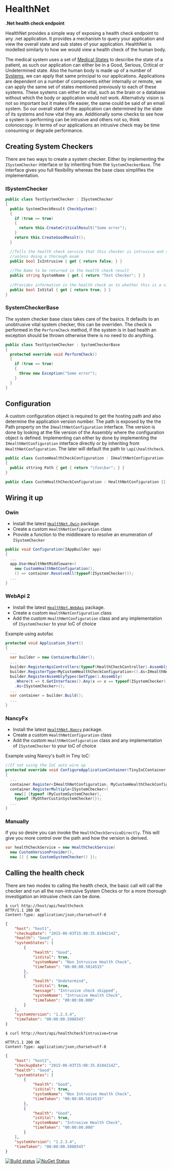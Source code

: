 # HealthNet
**.Net health check endpoint**

HealthNet provides a simple way of exposing a health check endpoint to any .net application.
It provides a mechanism to query your application and view the overall state and sub states of your application.
HealthNet is modelled similarly to how we would view a health check of the human body.

The medical system uses a set of [Medical States](http://en.wikipedia.org/wiki/Medical_state) to describe the state of a  patient, as such our application can either be in a Good, Serious, Critical or Undetermined state.
Also the human body is made up of a number of [Systems](http://en.wikipedia.org/wiki/List_of_systems_of_the_human_body), we can apply that same principal to our applications.
Applications are dependent on a number of components either internally or remote, we can apply the same set of states mentioned previously to each of these systems.
These systems can either be vital, such as the brain or a database without which the body or application would not work.
Alternativly vision is not so important but it makes life easier, the same could be said of an email system.
So our overall state of the application can determined by the state of its systems and how vital they are.
Additionally some checks to see how a system is performing can be intrusive and others not so, think colonoscopy.
In terms of our applications an intrusive check may be time consuming or degrade performance.

## Creating System Checkers

There are two ways to create a system checker. Either by implementing the `ISystemChecker` interface or by inheriting from the `SystemCheckerBase`.
The interface gives you full flexibility whereas the base class simplifies the implementation.

### ISystemChecker

```csharp
public class TestSystemChecker : ISystemChecker
{
  public SystemCheckResult CheckSystem()
  {
    if (true == true)
    {
      return this.CreateCriticalResult("Some error");
    }
    return this.CreateGoodResult();
  }

  //Tells the health check service that this checker is intrusive and should be skipped
  //unless doing a thorough exam
  public bool IsIntrusive { get { return false; } }
  
  //The Name to be returned in the health check result
  public string SystemName { get { return "Test Checker"; } }
  
  //Provides information in the health check as to whether this is a vital system or not
  public bool IsVital { get { return true; } }
}
```

### SystemCheckerBase

The system checker base class takes care of the basics. It defaults to an unobtrusive vital system checker, this can be overriden.
The check is performed in the `PerformCheck` method, if the system is in bad health an exception should be thrown otherwise there is no need to do anything.

```csharp
public class TestSystemChecker : SystemCheckerBase
{
  protected override void PerformCheck()
  {
    if (true == true)
    {
      throw new Exception("Some error");
    }
  }
}
```

## Configuration

A custom configuration object is required to get the hosting path and also determine the application version number.
The path is exposed by the the Path property on the `IHealthNetConfiguration` interface. The version is done by looking at the file version of the Assembly where the configuration object is defined. Implementing can either by done by implementing the `IHealthNetConfiguration` interface directly or by inheriting from `HealthNetConfiguration`. The later will default the path to `\api\healthcheck`.

```csharp
public class CustomHealthCheckConfiguration : IHealthNetConfiguration
{
  public sttring Path { get { return "\foo\bar"; } }
}

public class CustmHealthCheckConfiguration : HealthNetConfiguration {}
```

## Wiring it up

### Owin

* Install the latest [`HealthNet.Owin`](https://www.nuget.org/packages/HealthNet.Owin/) package.
* Create a custom `HealthNetConfiguration` class
* Provide a function to the middleware to resolve an enumeration of `ISystemChecker`

```csharp
public void Configuration(IAppBuilder app)
{
  ...
  app.Use<HealthNetMiddleware>(
    new CustomHealthNetConfiguration(),
    () => container.ResolveAll(typeof(ISystemChecker)));
  ...
}
```

### WebApi 2

* Install the latest [`HealthNet.WebApi`](https://www.nuget.org/packages/HealthNet.WebApi/) package.
* Create a custom `HealthNetConfiguration` class
* Add the custom `HealthNetConfiguration` class and any implementation of `ISystemChecker` to your IoC of choice

Example using autofac

```csharp
protected void Application_Start()
{
  ...
  var builder = new ContainerBuilder();
  ...
  builder.RegisterApiControllers(typeof(HealthCheckController).Assembly);
  builder.RegisterType<MyCustomHealthCheckConfiguration>().As<IHealthNetConfiguration>();
  builder.RegisterAssemblyTypes(GetType().Assembly)
    .Where(t => t.GetInterfaces().Any(x => x == typeof(ISystemChecker)))
    .As<ISystemChecker>();
  ...
  var container = builder.Build();
  ...
}
```

### NancyFx

* Install the latest [`HealthNet.Nancy`](https://www.nuget.org/packages/HealthNet.Nancy/) package.
* Create a custom `HealthNetConfiguration` class
* Add the custom `HealthNetConfiguration` class and any implementation of `ISystemChecker` to your IoC of choice

Example using Nancy's built in Tiny IoC:
 
```csharp
//If not using the IoC auto wire up
protected override void ConfigureApplicationContainer(TinyIoCContainer container)
{
  ...
  container.Register<IHealthNetConfiguration, MyCustomHealthCheckConfiguration>().AsSingleton();
  container.RegisterMultiple<ISystemChecker>(
    new[] {typeof (MyCustomSystemChecker),
    typeof (MyOtherCustinSystemChecker)});
  ...
}
```

### Manually

If you so desire you can invoke the `HealthCheckServiceDirectly`. This will give you more control over the path and how the version is derived.

```csharp
var healthCheckService = new HealthCheckService(
  new CustomVersionProvider(),
  new [] { new CustomSystemChecker() });
```

## Calling the health check

There are two modes to calling the health check, the basic call will call the checker and run all the non-intrusive System Checks or for a more thorough investigation an intrusive check can be done.

```
$ curl http://host/api/healthcheck
HTTP/1.1 200 OK
Content-Type: application/json;charset=utf-8
```
```json
{
    "host": "host1",
    "checkupDate": "2015-06-03T15:08:35.8104214Z",
    "health": "Good",
    "systemStates": [
        {
            "health": "Good",
            "isVital": true,
            "systemName": "Non Intrusive Health Check",
            "timeTaken": "00:00:00.5014515"
        },
        {
            "health": "Undetermind",
            "isVital": true,
            "message": "Intrusive check skipped",
            "systemName": "Intrusive Health Check",
            "timeTaken": "00:00:00.000"
        }
    ],
    "systemVersion": "1.2.3.4",
    "timeTaken": "00:00:00.5088545"
}
```

```
$ curl http://host/api/healthcheck?intrusive=true

HTTP/1.1 200 OK
Content-Type: application/json;charset=utf-8
```
```json
{
    "host": "host2",
    "checkupDate": "2015-06-03T15:08:35.8104214Z",
    "health": "Good",
    "systemStates": [
        {
            "health": "Good",
            "isVital": true,
            "systemName": "Non Intrusive Health Check",
            "timeTaken": "00:00:00.5014515"
        },
        {
            "health": "Good",
            "isVital": true,
            "systemName": "Intrusive Health Check",
            "timeTaken": "00:00:00.000"
        }
    ],
    "systemVersion": "1.2.3.4",
    "timeTaken": "00:00:00.5088545"
}
```

[![Build status](https://ci.appveyor.com/api/projects/status/05xrcyeej88itj1b?svg=true)](https://ci.appveyor.com/project/bronumski/healthnet)
[![NuGet Status](http://img.shields.io/nuget/v/HealthNet.Core.svg?style=flat)](https://www.nuget.org/packages/HealthNet.Core/) 
